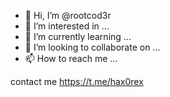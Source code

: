 - 👋 Hi, I’m @rootcod3r
- 👀 I’m interested in ...
- 🌱 I’m currently learning ...
- 💞️ I’m looking to collaborate on ...
- 📫 How to reach me ...

contact me
https://t.me/hax0rex
